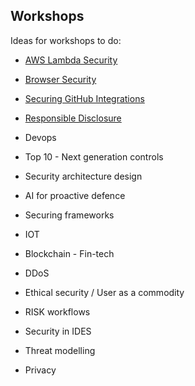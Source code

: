 ## Workshops

Ideas for workshops to do:

- [AWS Lambda Security](AWS-Lambda-Security.md)
- [Browser Security](Browser-security.md)
- [Securing GitHub Integrations](Securing-GitHub-Integrations.md)
- [Responsible Disclosure](Responsible-disclosure.md)

- Devops
- Top 10 - Next generation controls
- Security architecture design
- AI for proactive defence
- Securing frameworks
- IOT
- Blockchain - Fin-tech
- DDoS
- Ethical security / User as a commodity
- RISK workflows
- Security in IDES
- Threat modelling
- Privacy
